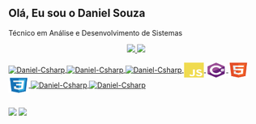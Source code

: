 ## Olá, Eu sou o Daniel Souza
Técnico em Análise e Desenvolvimento de Sistemas
<div align="center">
  <a href="https://github.com/Daniel0608">
  <img height="180em" src="https://github-readme-stats.vercel.app/api?username=Daniel0608&show_icons=true&theme=dark&include_all_commits=true&count_private=true"/>
  <img height="180em" src="https://github-readme-stats.vercel.app/api/top-langs/?username=Daniel0608&layout=compact&langs_count=7&theme=dark"/>
</div>
<div style="display: inline_block"><br>
  <img align="center" alt="Daniel-Csharp" height="30" width="40" src="https://cdn.jsdelivr.net/gh/devicons/devicon/icons/flutter/flutter-original.svg">
  <img align="center" alt="Daniel-Csharp" height="30" width="40" src="https://cdn.jsdelivr.net/gh/devicons/devicon/icons/angularjs/angularjs-original.svg">
  <img align="center" alt="Daniel-Csharp" height="30" width="40" src="https://cdn.jsdelivr.net/gh/devicons/devicon/icons/typescript/typescript-original.svg">
  <img align="center" alt="Daniel-Js" height="30" width="40" src="https://raw.githubusercontent.com/devicons/devicon/master/icons/javascript/javascript-plain.svg">
  <img align="center" alt="Daniel-Csharp" height="30" width="40" src="https://raw.githubusercontent.com/devicons/devicon/master/icons/csharp/csharp-original.svg">
  <img align="center" alt="Daniel-HTML" height="30" width="40" src="https://raw.githubusercontent.com/devicons/devicon/master/icons/html5/html5-original.svg">
  <img align="center" alt="Daniel-CSS" height="30" width="40" src="https://raw.githubusercontent.com/devicons/devicon/master/icons/css3/css3-original.svg">
  <img align="center" alt="Daniel-Csharp" height="30" width="40" src="https://cdn.jsdelivr.net/gh/devicons/devicon/icons/php/php-original.svg">
  <img align="center" alt="Daniel-Csharp" height="30" width="40" src="https://cdn.jsdelivr.net/gh/devicons/devicon/icons/mysql/mysql-original-wordmark.svg">
  </div>
  
  ##
 
<div>
  <a href = "mailto:dpds9797@hotmail.com"><img src="https://img.shields.io/badge/Outlook-0078D4?style=for-the-badge&logo=microsoft-outlook&logoColor=white" target="_blank"></a>
  <a href="https://www.linkedin.com/in/daniel-paulo-de-souza-b75a58239" target="_blank"><img src="https://img.shields.io/badge/-LinkedIn-%230077B5?style=for-the-badge&logo=linkedin&logoColor=white" target="_blank"></a>
  </div>
